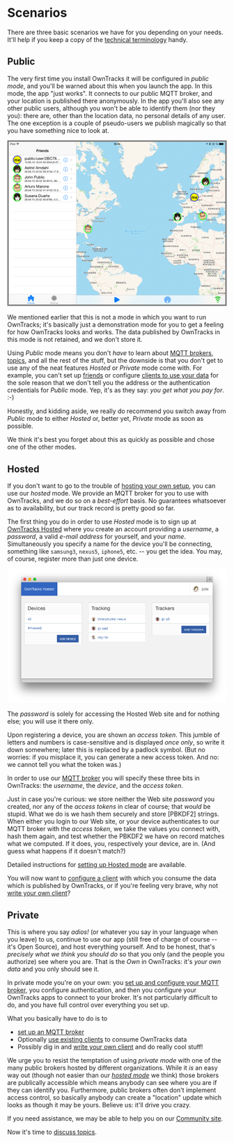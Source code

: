 # Scenarios

There are three basic scenarios we have for you depending on your needs. It'll help if you keep a copy of the [technical terminology](../terminology.md) handy.



## Public

The very first time you install OwnTracks it will be configured in _public mode_, and you'll be warned about this when you launch the app. In this mode, the app "just works". It connects to our public MQTT broker, and your location is published there anonymously. In the app you'll also see any other public users, although you won't be able to identify them (nor they you): there are, other than the location data, no personal details of any user. The one exception is a couple of pseudo-users we publish magically so that you have something nice to look at.

![iPad Public Users](images/b-ipad-public-users.png)


We mentioned earlier that this is not a mode in which you want to run OwnTracks; it's basically just a demonstration mode for you to get a feeling for how OwnTracks looks and works. The data published by OwnTracks in this mode is not retained, and we don't store it.

Using _Public_ mode means you don't *have* to learn about [MQTT brokers](broker.md), [topics](topics.md), and all the rest of the stuff, but the downside is that you don't get to use any of the neat features _Hosted_ or _Private_ mode come with. For example, you can't set up [friends](friends.md) or configure [clients to use your data](clients.md) for the sole reason that we don't tell you the address or the authentication credentials for _Public_ mode. Yep, it's as they say: *you get what you pay for*. :-)

Honestly, and kidding aside, we really do recommend you switch away from _Public_ mode to either _Hosted_ or, better yet, _Private_ mode as soon as possible.


We think it's best you forget about this as quickly as possible and chose one of the other modes.

## Hosted

If you don't want to go to the trouble of [hosting your own setup](#private), you can use our _hosted_ mode. We provide an MQTT broker for you to use with OwnTracks, and we do so on a _best-effort_ basis. No guarantees whatsoever as to availability, but our track record is pretty good so far.

The first thing you do in order to use _Hosted_ mode is to sign up at  [OwnTracks Hosted](https://hosted.owntracks.org) where you create an account providing a _username_, a _password_, a valid _e-mail address_ for yourself, and your _name_. Simultaneously you specify a name for the device you'll be connecting, something like `samsung3`, `nexus5`, `iphone5`, etc. -- you get the idea.
You may, of course, register more than just one device.

![Hosted UI](hosted/11-trackers-list-new-device.png)

The _password_ is solely for accessing the Hosted Web site and for nothing else; you will use it there only.

Upon registering a device, you are shown an _access token_. This jumble of letters and numbers is case-sensitive and is displayed *once only*, so write it down somewhere; later this is replaced by a padlock symbol. (But no worries: if you misplace it, you can generate a new access token. And no: we cannot tell you what the token was.)

In order to use our [MQTT broker](broker.md) you will specify these three bits in OwnTracks: the _username_, the _device_, and the _access token_.

Just in case you're curious: we store neither the Web site _password_ you created, nor any of the _access tokens_ in clear of course; that *would* be stupid. What we do is we hash them securely and store [PBKDF2] strings. When either you login to our Web site, or your device authenticates to our MQTT broker with the _access token_, we take the values you connect with, hash them again, and test whether the PBKDF2 we have on record matches what we computed. If it does, you, respectively your device, are in. (And guess what happens if it doesn't match?)

Detailed instructions for [setting up Hosted mode](../features/hosted.md) are available.

You will now want to [configure a client](clients.md) with which you consume the data which is published by OwnTracks, or if you're feeling very brave, why not [write your own client](../tech/program.md)?


## Private

This is where you say *adios!* (or whatever you say in your language when you leave) to us, continue to use our app (still free of charge of course -- it's Open Source), and host everything yourself. And to be honest, that's *precisely what we think you should do* so that you only (and the people you authorize) see where you are. That is the *Own* in OwnTracks: it's *your own data* and you only should see it.

In private mode you're on your own: you [set up and configure your MQTT broker](broker.md), you configure authentication, and then you configure your OwnTracks apps to connect to your broker. It's not particularly difficult to do, and you have full control over everything you set up.

What you basically have to do is to

* [set up an MQTT broker](broker.md)
* Optionally [use existing clients](clients.md) to consume OwnTracks data
* Possibly dig in and [write your own client](../tech/program.md) and do really cool stuff!

We urge you to resist the temptation of using _private mode_ with one of the many public brokers hosted by different organizations. While it _is_ an easy way out (though not easier than our _[hosted mode](#hosted)_ we think) those brokers are publically accessible which means anybody can see where you are if they can identify you. Furthermore, public brokers often don't implement access control, so basically anybody can create a "location" update which looks as though it may be yours. Believe us: it'll drive you crazy.

If you need assistance, we may be able to help you on our [Community site](https://community.owntracks.org).

Now it's time to [discuss topics](topics.md).
